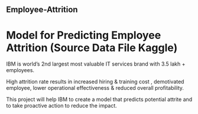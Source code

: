 ## Employee-Attrition
# Model for Predicting Employee Attrition (Source Data File Kaggle)
IBM is  world’s 2nd  largest most valuable IT services brand with 3.5 lakh + employees.

High  attrition rate results in increased hiring  & training cost , demotivated  employee, lower operational  effectiveness & reduced  overall profitability.

This project will help IBM to create a model that predicts potential attrite and to take proactive action to reduce the impact.
